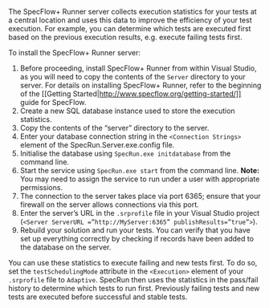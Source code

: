 The SpecFlow+ Runner server collects execution statistics for your tests at a central location and uses this data to improve the efficiency of your test execution. For example, you can determine which tests are executed first based on the previous execution results, e.g. execute failing tests first.

To install the SpecFlow+ Runner server:

1. Before proceeding, install SpecFlow+ Runner from within Visual Studio, as you will need to copy the contents of the `Server` directory to your server. For details on installing SpecFlow+ Runner, refer to the beginning of the [[Getting Started|http://www.specflow.org/getting-started/]] guide for SpecFlow.
1. Create a new SQL database instance used to store the execution statistics.
1. Copy the contents of the “server” directory to the server.
1. Enter your database connection string in the `<Connection Strings>` element of the SpecRun.Server.exe.config file.
1. Initialise the database using `SpecRun.exe initdatabase` from the command line.
1. Start the service using `SpecRun.exe start` from the command line. **Note:** You may need to assign the service to run under a user with appropriate permissions.
1. The connection to the server takes place via port 6365; ensure that your firewall on the server allows connections via this port.
1. Enter the server’s URL in the `.srprofile` file in your Visual Studio project (`<Server ServerURL =”http://MyServer:6365” publishResults=”true”>`).
1. Rebuild your solution and run your tests. You can verify that you have set up everything correctly by checking if records have been added to the database on the server.

You can use these statistics to execute failing and new tests first. To do so, set the `testSchedulingMode` attribute in the `<Execution>` element of your `.srprofile` file to `Adaptive`. SpecRun then uses the statistics in the pass/fail history to determine which tests to run first. Previously failing tests and new tests are executed before successful and stable tests.

